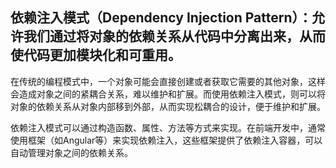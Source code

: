 ## 依赖注入模式（Dependency Injection Pattern）：允许我们通过将对象的依赖关系从代码中分离出来，从而使代码更加模块化和可重用。
<!-- 在 Angular Nest.js 框架中使用 -->

在传统的编程模式中，一个对象可能会直接创建或者获取它需要的其他对象，这样会造成对象之间的紧耦合关系，难以维护和扩展。而使用依赖注入模式，则可以将对象的依赖关系从对象内部移到外部，从而实现松耦合的设计，便于维护和扩展。

依赖注入模式可以通过构造函数、属性、方法等方式来实现。在前端开发中，通常使用框架（如Angular等）来实现依赖注入，这些框架提供了依赖注入容器，可以自动管理对象之间的依赖关系。